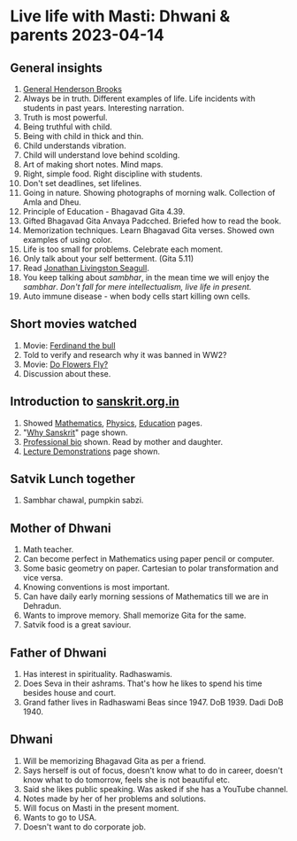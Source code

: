 # **Live life with Masti:** Dhwani & parents 2023-04-14

## General insights 
1.  [General Henderson Brooks](https://en.m.wikipedia.org/wiki/T._B._Henderson_Brooks)
2.  Always be in truth. Different examples of life. Life incidents with students in past years. Interesting narration. 
3. Truth is most powerful. 
4. Being truthful with child. 
5. Being with child in thick and thin. 
6. Child understands vibration. 
7. Child will understand love behind scolding.
8. Art of making short notes. Mind maps. 
9. Right, simple food. Right discipline with students. 
10. Don't set deadlines, set lifelines. 
11. Going in nature. Showing photographs of morning walk. Collection of Amla and Dheu. 
12. Principle of Education - Bhagavad Gita 4.39. 
13. Gifted Bhagavad Gita Anvaya Padcched. Briefed how to read the book. 
14. Memorization techniques. Learn Bhagavad Gita verses. Showed own examples of using color. 
15. Life is too small for problems. Celebrate each moment. 
16. Only talk about your self betterment. (Gita 5.11)
17. Read [Jonathan Livingston Seagull](https://archive.org/stream/B-001-001-075/B-001-001-075_djvu.txt). 
18. You keep talking about _sambhar_, in the mean time we will enjoy the _sambhar_. _Don't fall for mere intellectualism, live life in present._ 
19. Auto immune disease - when body cells start killing own cells. 

## Short movies watched
 1.  Movie: [Ferdinand the bull](https://m.youtube.com/watch?v=UN62cxSs5Q8)
 2.  Told to verify and research why it was banned in WW2? 
 3. Movie: [Do Flowers Fly?](https://m.youtube.com/watch?v=ymaexiLJelU) 
 4. Discussion about these. 
 
## Introduction to [sanskrit.org.in](sanskrit.org.in)
 1.  Showed [Mathematics](https://sanskrit.org.in/sme.html), [Physics](https://sanskrit.org.in/spe.html), [Education](https://sanskrit.org.in/sec.html) pages. 
 2. "[Why Sanskrit](https://sanskrit.org.in/why-sanskrit.html)" page shown. 
 3. [Professional bio](https://sanskrit.org.in/alabhya-prof.pdf) shown. Read by mother and daughter. 
 4. [Lecture Demonstrations](https://sanskrit.org.in/lec-dems-camps.html) page shown. 

## Satvik Lunch together
 1.  Sambhar chawal, pumpkin sabzi. 

## Mother of Dhwani 
 1.  Math teacher.
 2. Can become perfect in Mathematics using paper pencil or computer. 
 3. Some basic geometry on paper. Cartesian to polar transformation and vice versa.
 4. Knowing conventions is most important. 
 5. Can have daily early morning sessions of Mathematics till we are in Dehradun. 
 6. Wants to improve memory. Shall memorize Gita for the same.
 7. Satvik food is a great saviour.

## Father of Dhwani 
 1. Has interest in spirituality. Radhaswamis. 
 2. Does Seva in their ashrams. That's how he likes to spend his time besides house and court. 
 3. Grand father lives in Radhaswami Beas since 1947. DoB 1939. Dadi DoB 1940.
 
## Dhwani 
 1. Will be memorizing Bhagavad Gita as per a friend. 
 2. Says herself is out of focus, doesn't know what to do in career, doesn't know what to do tomorrow, feels she is not beautiful etc.
 3. Said she likes public speaking. Was asked if she has a YouTube channel. 
 4. Notes made by her of her problems and solutions. 
 5. Will focus on Masti in the present moment.
 6. Wants to go to USA.
 7. Doesn't want to do corporate job.

